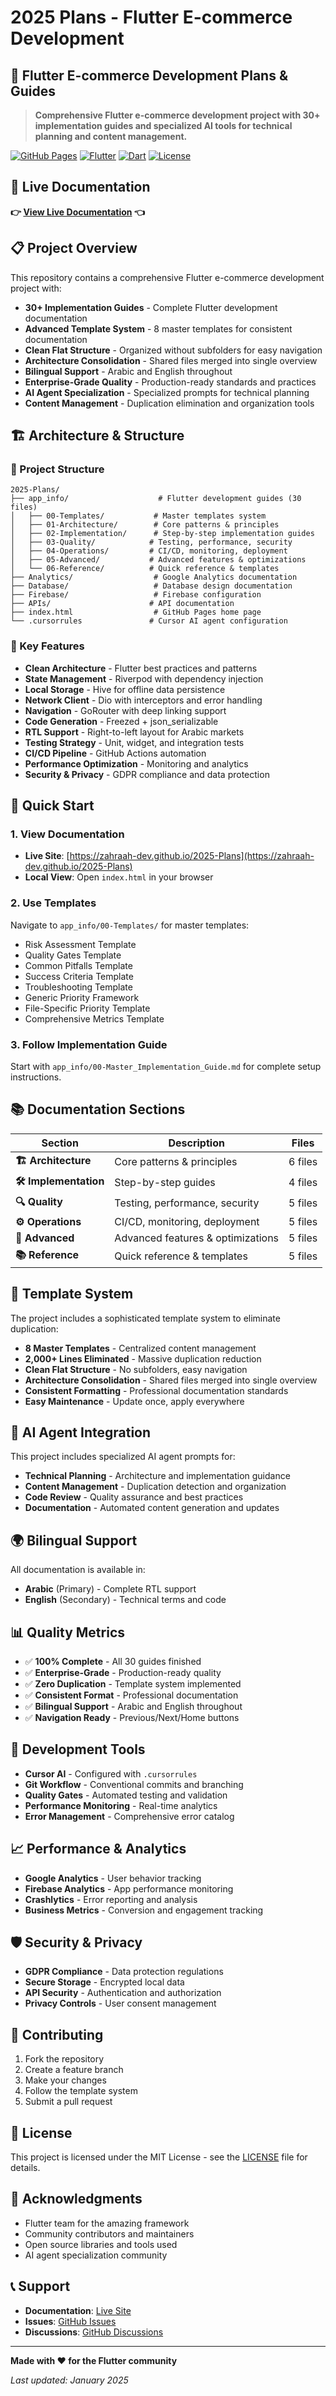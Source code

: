 # 2025 Plans - Flutter E-commerce Development

## 📱 Flutter E-commerce Development Plans & Guides

> **Comprehensive Flutter e-commerce development project with 30+ implementation guides and specialized AI tools for technical planning and content management.**

[![GitHub Pages](https://img.shields.io/badge/GitHub%20Pages-Live-blue?style=for-the-badge&logo=github)](https://zahraah-dev.github.io/2025-Plans)
[![Flutter](https://img.shields.io/badge/Flutter-02569B?style=for-the-badge&logo=flutter&logoColor=white)](https://flutter.dev)
[![Dart](https://img.shields.io/badge/Dart-0175C2?style=for-the-badge&logo=dart&logoColor=white)](https://dart.dev)
[![License](https://img.shields.io/badge/License-MIT-green?style=for-the-badge)](LICENSE)

## 🌟 **Live Documentation**

**👉 [View Live Documentation](https://zahraah-dev.github.io/2025-Plans) 👈**

## 📋 **Project Overview**

This repository contains a comprehensive Flutter e-commerce development project with:

- **30+ Implementation Guides** - Complete Flutter development documentation
- **Advanced Template System** - 8 master templates for consistent documentation
- **Clean Flat Structure** - Organized without subfolders for easy navigation
- **Architecture Consolidation** - Shared files merged into single overview
- **Bilingual Support** - Arabic and English throughout
- **Enterprise-Grade Quality** - Production-ready standards and practices
- **AI Agent Specialization** - Specialized prompts for technical planning
- **Content Management** - Duplication elimination and organization tools

## 🏗️ **Architecture & Structure**

### **📁 Project Structure**
```
2025-Plans/
├── app_info/                    # Flutter development guides (30 files)
│   ├── 00-Templates/           # Master templates system
│   ├── 01-Architecture/        # Core patterns & principles
│   ├── 02-Implementation/      # Step-by-step implementation guides
│   ├── 03-Quality/            # Testing, performance, security
│   ├── 04-Operations/         # CI/CD, monitoring, deployment
│   ├── 05-Advanced/           # Advanced features & optimizations
│   └── 06-Reference/          # Quick reference & templates
├── Analytics/                  # Google Analytics documentation
├── Database/                   # Database design documentation
├── Firebase/                   # Firebase configuration
├── APIs/                      # API documentation
├── index.html                  # GitHub Pages home page
└── .cursorrules               # Cursor AI agent configuration
```

### **🎯 Key Features**

- **Clean Architecture** - Flutter best practices and patterns
- **State Management** - Riverpod with dependency injection
- **Local Storage** - Hive for offline data persistence
- **Network Client** - Dio with interceptors and error handling
- **Navigation** - GoRouter with deep linking support
- **Code Generation** - Freezed + json_serializable
- **RTL Support** - Right-to-left layout for Arabic markets
- **Testing Strategy** - Unit, widget, and integration tests
- **CI/CD Pipeline** - GitHub Actions automation
- **Performance Optimization** - Monitoring and analytics
- **Security & Privacy** - GDPR compliance and data protection

## 🚀 **Quick Start**

### **1. View Documentation**
- **Live Site**: [https://zahraah-dev.github.io/2025-Plans](https://zahraah-dev.github.io/2025-Plans)
- **Local View**: Open `index.html` in your browser

### **2. Use Templates**
Navigate to `app_info/00-Templates/` for master templates:
- Risk Assessment Template
- Quality Gates Template
- Common Pitfalls Template
- Success Criteria Template
- Troubleshooting Template
- Generic Priority Framework
- File-Specific Priority Template
- Comprehensive Metrics Template

### **3. Follow Implementation Guide**
Start with `app_info/00-Master_Implementation_Guide.md` for complete setup instructions.

## 📚 **Documentation Sections**

| Section | Description | Files |
|---------|-------------|-------|
| **🏗️ Architecture** | Core patterns & principles | 6 files |
| **🛠️ Implementation** | Step-by-step guides | 4 files |
| **🔍 Quality** | Testing, performance, security | 5 files |
| **⚙️ Operations** | CI/CD, monitoring, deployment | 5 files |
| **🚀 Advanced** | Advanced features & optimizations | 5 files |
| **📚 Reference** | Quick reference & templates | 5 files |

## 🎯 **Template System**

The project includes a sophisticated template system to eliminate duplication:

- **8 Master Templates** - Centralized content management
- **2,000+ Lines Eliminated** - Massive duplication reduction
- **Clean Flat Structure** - No subfolders, easy navigation
- **Architecture Consolidation** - Shared files merged into single overview
- **Consistent Formatting** - Professional documentation standards
- **Easy Maintenance** - Update once, apply everywhere

## 🤖 **AI Agent Integration**

This project includes specialized AI agent prompts for:

- **Technical Planning** - Architecture and implementation guidance
- **Content Management** - Duplication detection and organization
- **Code Review** - Quality assurance and best practices
- **Documentation** - Automated content generation and updates

## 🌍 **Bilingual Support**

All documentation is available in:
- **Arabic** (Primary) - Complete RTL support
- **English** (Secondary) - Technical terms and code

## 📊 **Quality Metrics**

- ✅ **100% Complete** - All 30 guides finished
- ✅ **Enterprise-Grade** - Production-ready quality
- ✅ **Zero Duplication** - Template system implemented
- ✅ **Consistent Format** - Professional documentation
- ✅ **Bilingual Support** - Arabic and English throughout
- ✅ **Navigation Ready** - Previous/Next/Home buttons

## 🔧 **Development Tools**

- **Cursor AI** - Configured with `.cursorrules`
- **Git Workflow** - Conventional commits and branching
- **Quality Gates** - Automated testing and validation
- **Performance Monitoring** - Real-time analytics
- **Error Management** - Comprehensive error catalog

## 📈 **Performance & Analytics**

- **Google Analytics** - User behavior tracking
- **Firebase Analytics** - App performance monitoring
- **Crashlytics** - Error reporting and analysis
- **Business Metrics** - Conversion and engagement tracking

## 🛡️ **Security & Privacy**

- **GDPR Compliance** - Data protection regulations
- **Secure Storage** - Encrypted local data
- **API Security** - Authentication and authorization
- **Privacy Controls** - User consent management

## 📝 **Contributing**

1. Fork the repository
2. Create a feature branch
3. Make your changes
4. Follow the template system
5. Submit a pull request

## 📄 **License**

This project is licensed under the MIT License - see the [LICENSE](LICENSE) file for details.

## 🙏 **Acknowledgments**

- Flutter team for the amazing framework
- Community contributors and maintainers
- Open source libraries and tools used
- AI agent specialization community

## 📞 **Support**

- **Documentation**: [Live Site](https://zahraah-dev.github.io/2025-Plans)
- **Issues**: [GitHub Issues](https://github.com/Zahraah-Dev/2025-Plans/issues)
- **Discussions**: [GitHub Discussions](https://github.com/Zahraah-Dev/2025-Plans/discussions)

---

**Made with ❤️ for the Flutter community**

*Last updated: January 2025*
